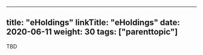 
---
title: "eHoldings"
linkTitle: "eHoldings"
date: 2020-06-11
weight: 30
tags: ["parenttopic"]
---

TBD
